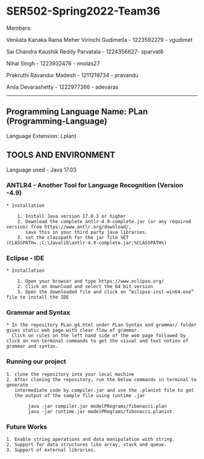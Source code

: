 # SER502-Spring2022-Team36

Members:

Venkata Kanaka Rama Meher Virinchi Gudimetla - 1223592279 - vgudimet

Sai Chandra Kaushik Reddy Parvatala - 1224356627- sparvat6

Nihal Singh - 1223932476 - nnolas27

Prakruthi Ravandur Madesh - 1211219734 - pravandu

Anila Devarashetty - 1222977366 - adevaras


----------------------------------------------------------------------------------------------------
## Programming Language Name: PLan (Programming-Language)


Language Extension: (.plan)

## TOOLS AND ENVIRONMENT

Language used - Java 17.03

### ANTLR4 - Another Tool for Language Recognition (Version -4.9)

    * Installation

        1. Install Java version 17.0.3 or higher 
        2. Download the complete antlr-4.9-complete.jar (or any required version) from https://www.antlr.org/download/, 
           save this in your third party java libraries.
        3. set the classpath for the jar file SET (CLASSPATH=.;C:\Javalib\antlr-4.9-complete.jar;%CLASSPATH%)


### Eclipse - IDE 

    * Installation
        
        1. Open your browser and type https://www.eclipse.org/
        2. Click on download and select the 64 bit version
        3. Open the downloaded file and click on “eclipse-inst-win64.exe” file to install the IDE

### Grammar and Syntax

    * In the repository PLan.g4.html under PLan Syntax and grammar/ folder gives static web page with clear flow of grammar.
      Click on rules on the left hand side of the web page followed by click on non-terminal commands to get the visual and text notion of grammar and syntax.
    

### Running our project

    1. clone the repository into your local machine 
    2. After cloning the repository, run the below commands in terminal to generate
       intermediate code by compiler.jar and use the .planint file to get 
       the output of the sample file using runtime .jar
        
            java -jar compiler.jar modelPRograms/fibonacci.plan
            java -jar runtime.jar modelPRograms/fibonacci.planint

### Future Works
    
    1. Enable string operations and data manipulation with string.
    2. Support for data structures like array, stack and queue.
    3. Support of external libraries.
